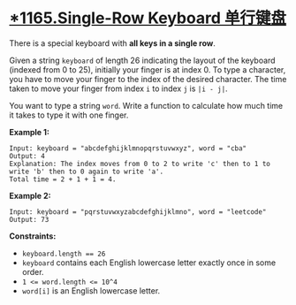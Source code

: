 # [*1165.Single-Row Keyboard 单行键盘](https://leetcode.com/problems/single-row-keyboard/)

There is a special keyboard with **all keys in a single row**.

Given a string `keyboard` of length 26 indicating the layout of the keyboard (indexed from 0 to 25), initially your finger is at index 0. To type a character, you have to move your finger to the index of the desired character. The time taken to move your finger from index `i` to index `j` is `|i - j|`.

You want to type a string `word`. Write a function to calculate how much time it takes to type it with one finger.

 

**Example 1:**

```
Input: keyboard = "abcdefghijklmnopqrstuvwxyz", word = "cba"
Output: 4
Explanation: The index moves from 0 to 2 to write 'c' then to 1 to write 'b' then to 0 again to write 'a'.
Total time = 2 + 1 + 1 = 4. 
```

**Example 2:**

```
Input: keyboard = "pqrstuvwxyzabcdefghijklmno", word = "leetcode"
Output: 73
```

 

**Constraints:**

- `keyboard.length == 26`
- `keyboard` contains each English lowercase letter exactly once in some order.
- `1 <= word.length <= 10^4`
- `word[i]` is an English lowercase letter.